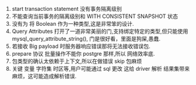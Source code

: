 1. start transaction statement 没有事务隔离级别
2. 不能查询当前事务的隔离级别和 WITH CONSISTENT SNAPSHOT 状态
3. 没有为 将 Boolean 作为一种类型,这是非常笨的设计.
4. Query Attributes 打开了一道非常美丽的门,支持绑定特定的类型,但只能使用 mysql_query_attribute_string(), 门是很好看，里面是狗屎,愚蠢.
5. 若接收 Big payload 时服务器响应错误那将无法接收错误包.
6. prepare 协议 批量操作不能你 postgre 那样,所以 网络效率底.
7. 包类型的确认太依赖于上下文,所以在做错误 skip 包麻烦
8. 关键 变量 字符集 时区等,用户可能通过 sql 更改 这给 driver 解析 结果集带来麻烦，这可能造成解析错误.



